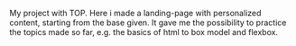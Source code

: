 My project with TOP. Here i made a landing-page with personalized content, starting from the base given. It gave me the possibility to practice the topics made so far, e.g. the basics of html to box model and flexbox.